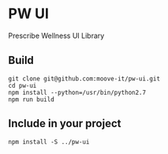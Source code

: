 # PW UI

Prescribe Wellness UI Library

## Build

```
git clone git@github.com:moove-it/pw-ui.git
cd pw-ui
npm install --python=/usr/bin/python2.7
npm run build
```

## Include in your project

```
npm install -S ../pw-ui
```
